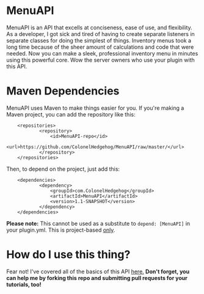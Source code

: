 # MenuAPI
MenuAPI is an API that excells at conciseness, ease of use, and flexibility. As a developer, I got sick and tired of having to create separate listeners in separate classes for doing the simplest of things. Inventory menus took a long time because of the sheer amount of calculations and code that were needed. Now you can make a sleek, professional inventory menu in minutes using this powerful core. Wow the server owners who use your plugin with this API.

# Maven Dependencies
MenuAPI uses Maven to make things easier for you. If you're making a Maven project, you can add the repository like this:

```
	<repositories>
	        <repository>
	            <id>MenuAPI-repo</id>
	            <url>https://github.com/ColonelHedgehog/MenuAPI/raw/master/</url>
	        </repository>
	</repositories>
```
Then, to depend on the project, just add this:
```
	<dependencies>
	        <dependency>
	            <groupId>com.ColonelHedgehog</groupId>
	            <artifactId>MenuAPI</artifactId>
	            <version>1.1-SNAPSHOT</version>
	        </dependency>
	</dependencies>
```

<b>Please note:</b> This cannot be used as a substitute to <code>depend: [MenuAPI]</code> in your plugin.yml. This is project-based <u>only</u>.

# How do I use this thing?
Fear not! I've covered all of the basics of this API <a href="https://github.com/ColonelHedgehog/MenuAPI/wiki/1.-Setup">here.</a> <b>Don't forget, you can help me by forking this repo and submitting pull requests for your tutorials, too!</b>
